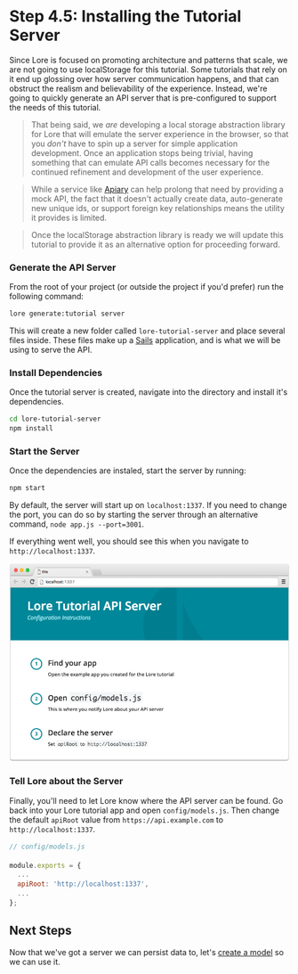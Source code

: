 # Step 4.5: Installing the Tutorial Server

Since Lore is focused on promoting architecture and patterns that scale, we are not going to use localStorage for this 
tutorial. Some tutorials that rely on it end up glossing over how server communication happens, and that can obstruct
the realism and believability of the experience. Instead, we're going to quickly generate an API server that is 
pre-configured to support the needs of this tutorial.

> That being said, we *are* developing a local storage abstraction library for Lore that will emulate the server 
experience in the browser, so that you *don't* have to spin up a server for simple application development. Once an 
application stops being trivial, having something that can emulate API calls becomes necessary for the continued 
refinement and development of the user experience. 

> While a service like [Apiary](https://apiary.io) can help prolong that need by providing a mock API, the fact that 
it doesn't actually create data, auto-generate new unique ids, or support foreign key relationships means the utility 
it provides is limited.

> Once the localStorage abstraction library is ready we will update this tutorial to provide it as an alternative
option for proceeding forward.

### Generate the API Server

From the root of your project (or outside the project if you'd prefer) run the following command:

```sh
lore generate:tutorial server
```

This will create a new folder called `lore-tutorial-server` and place several files inside. These files make up a 
[Sails](https://github.com/balderdashy/sails) application, and is what we will be using to serve the API.

### Install Dependencies

Once the tutorial server is created, navigate into the directory and install it's dependencies.

```sh
cd lore-tutorial-server
npm install
```

### Start the Server

Once the dependencies are instaled, start the server by running:

```sh
npm start
```

By default, the server will start up on `localhost:1337`. If you need to change the port, you can do so by starting the
server through an alternative command, `node app.js --port=3001`.

If everything went well, you should see this when you navigate to `http://localhost:1337`.

![Tutorial Server](/assets/images/tutorial/step4-5-visual.png)

### Tell Lore about the Server

Finally, you'll need to let Lore know where the API server can be found. Go back into your Lore tutorial app
and open `config/models.js`. Then change the default `apiRoot` value from `https://api.example.com` to 
`http://localhost:1337`.

```js
// config/models.js

module.exports = {
  ...
  apiRoot: 'http://localhost:1337',
  ...
};
```

## Next Steps

Now that we've got a server we can persist data to, let's [create a model](../step-5/) so we can use it.
